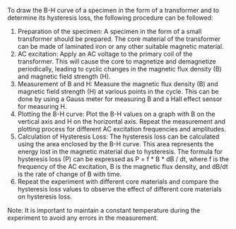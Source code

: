 To draw the B-H curve of a specimen in the form of a transformer and to determine its hysteresis loss, the following procedure can be followed:<br>

1. Preparation of the specimen: A specimen in the form of a small transformer should be prepared. The core material of the transformer can be made of laminated iron or any other suitable magnetic material.<br>
2. AC excitation: Apply an AC voltage to the primary coil of the transformer. This will cause the core to magnetize and demagnetize periodically, leading to cyclic changes in the magnetic flux density (B) and magnetic field strength (H).<br>
3. Measurement of B and H: Measure the magnetic flux density (B) and magnetic field strength (H) at various points in the cycle. This can be done by using a Gauss meter for measuring B and a Hall effect sensor for measuring H.<br>
4. Plotting the B-H curve: Plot the B-H values on a graph with B on the vertical axis and H on the horizontal axis. Repeat the measurement and plotting process for different AC excitation frequencies and amplitudes.<br>
5. Calculation of Hysteresis Loss: The hysteresis loss can be calculated using the area enclosed by the B-H curve. This area represents the energy lost in the magnetic material due to hysteresis. The formula for hysteresis loss (P) can be expressed as P = f * B * dB / dt, where f is the frequency of the AC excitation, B is the magnetic flux density, and dB/dt is the rate of change of B with time.<br>
6. Repeat the experiment with different core materials and compare the hysteresis loss values to observe the effect of different core materials on hysteresis loss.<br>

Note: It is important to maintain a constant temperature during the experiment to avoid any errors in the measurement.
